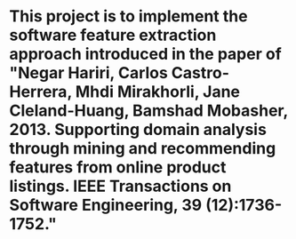 # This project is to implement the software feature extraction approach introduced in the paper of "Negar Hariri, Carlos Castro-Herrera, Mhdi Mirakhorli, Jane Cleland-Huang, Bamshad Mobasher, 2013. Supporting domain analysis through mining and recommending features from online product listings. IEEE Transactions on Software Engineering, 39 (12):1736-1752."
